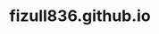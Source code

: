 # fizull836.github.io
<html>
  <head>
    <title>test</title>
      <body>
<a href=".html>the link is here</a>
  </body>
  </head>
</html>
